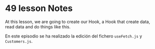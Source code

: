 # 49 lesson Notes

At this lesson, we are going to create our Hook, a Hook that create data, read data and do things like this.

En este episodio se ha realizado la edición del fichero `useFetch.js` y `Customers.js`.